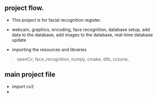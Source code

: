 ## project flow.
- This project is for facial recognition register.
- webcam, graphics, encoding, face recognition, database setup, add data to the database, add images to the database, real-time database update

- importing the resources and libraries
> openCv, face_recognition, numpy, cmake, dlib, cvzone,
## main project file
- import cv2
- 